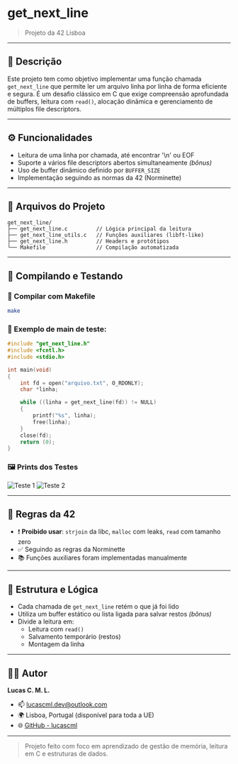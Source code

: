 # get_next_line

> Projeto da 42 Lisboa

---

## 📝 Descrição
Este projeto tem como objetivo implementar uma função chamada `get_next_line` que permite ler um arquivo linha por linha de forma eficiente e segura. É um desafio clássico em C que exige compreensão aprofundada de buffers, leitura com `read()`, alocação dinâmica e gerenciamento de múltiplos file descriptors.

---

## ⚙️ Funcionalidades
- Leitura de uma linha por chamada, até encontrar '\n' ou EOF
- Suporte a vários file descriptors abertos simultaneamente *(bônus)*
- Uso de buffer dinâmico definido por `BUFFER_SIZE`
- Implementação seguindo as normas da 42 (Norminette)

---

## 📂 Arquivos do Projeto
```
get_next_line/
├── get_next_line.c         // Lógica principal da leitura
├── get_next_line_utils.c   // Funções auxiliares (libft-like)
├── get_next_line.h         // Headers e protótipos
└── Makefile                // Compilação automatizada
```

---

## 🧪 Compilando e Testando

### 🔨 Compilar com Makefile
```bash
make
```

### 🧪 Exemplo de main de teste:
```c
#include "get_next_line.h"
#include <fcntl.h>
#include <stdio.h>

int main(void)
{
    int fd = open("arquivo.txt", O_RDONLY);
    char *linha;

    while ((linha = get_next_line(fd)) != NULL)
    {
        printf("%s", linha);
        free(linha);
    }
    close(fd);
    return (0);
}
```

### 🖼️ Prints dos Testes
![Teste 1](./img/teste_get_next_line_1.png)
![Teste 2](./img/teste_get_next_line_2.png)

---

## 🚫 Regras da 42
- ❗ **Proibido usar**: `strjoin` da libc, `malloc` com leaks, `read` com tamanho zero
- ✅ Seguindo as regras da Norminette
- 📚 Funções auxiliares foram implementadas manualmente

---

## 🧠 Estrutura e Lógica
- Cada chamada de `get_next_line` retém o que já foi lido
- Utiliza um buffer estático ou lista ligada para salvar restos *(bônus)*
- Divide a leitura em:
  - Leitura com `read()`
  - Salvamento temporário (restos)
  - Montagem da linha

---

## 👨‍💻 Autor
**Lucas C. M. L.**
- 📫 lucascml.dev@outlook.com
- 🌍 Lisboa, Portugal (disponível para toda a UE)
- 🌐 [GitHub - lucascml](https://github.com/lucascml)

---

> Projeto feito com foco em aprendizado de gestão de memória, leitura em C e estruturas de dados.


